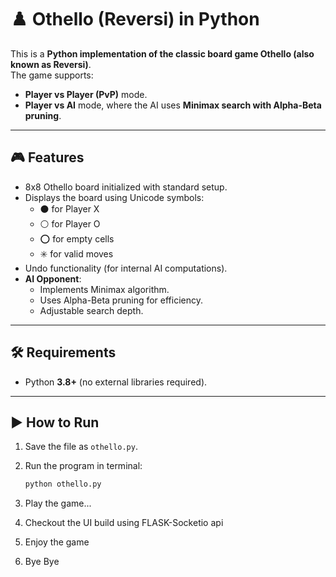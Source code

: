 # ♟️ Othello (Reversi) in Python



This is a **Python implementation of the classic board game Othello (also known as Reversi)**.  
The game supports:
- **Player vs Player (PvP)** mode.
- **Player vs AI** mode, where the AI uses **Minimax search with Alpha-Beta pruning**.

---

## 🎮 Features
- 8x8 Othello board initialized with standard setup.
- Displays the board using Unicode symbols:
  - ⚫ for Player X
  - ⚪ for Player O
  - ⭕ for empty cells
  - ✳️ for valid moves
- Undo functionality (for internal AI computations).
- **AI Opponent**:
  - Implements Minimax algorithm.
  - Uses Alpha-Beta pruning for efficiency.
  - Adjustable search depth.

---

## 🛠️ Requirements
- Python **3.8+** (no external libraries required).

---

## ▶️ How to Run
1. Save the file as `othello.py`.
2. Run the program in terminal:

   ```bash
   python othello.py
   ```

3. Play the game...
4. Checkout the UI build using FLASK-Socketio api
5. Enjoy the game
6. Bye Bye
